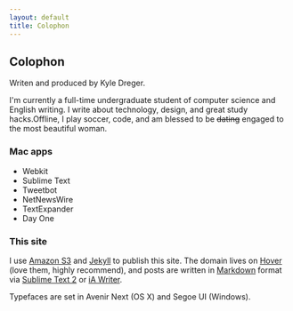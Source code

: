 ```yaml
---
layout: default
title: Colophon
---
```

## Colophon
Writen and produced by Kyle Dreger.

I'm currently a full-time undergraduate student of computer science and English writing. I write about technology, design, and great study hacks.Offline, I play soccer, code, and am blessed to be <s>dating</s> engaged to the most beautiful woman.

### Mac apps
- Webkit
- Sublime Text
- Tweetbot
- NetNewsWire
- TextExpander
- Day One

### This site
I use [Amazon S3](http://aws.amazon.com/s3/) and [Jekyll](https://github.com/mojombo/jekyll) to publish this site. The domain lives on [Hover](http://hover.com) (love them, highly recommend), and posts are written in [Markdown](http://daringfireball.net/projects/markdown) format via [Sublime Text 2](http://sublimetext.com) or [iA Writer](http:iawriter.com).

Typefaces are set in Avenir Next (OS X) and Segoe UI (Windows).